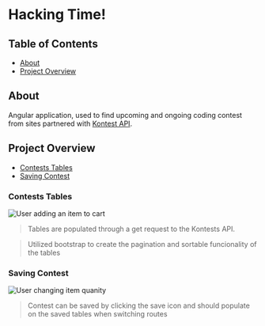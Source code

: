 <h1>  Hacking Time! </h1>



## Table of Contents
- [About](#about)
- [Project Overview](#project-overview)


## About
 Angular application, used to find upcoming and ongoing coding contest from sites partnered with [Kontest API](https://kontests.net/api). 

## Project Overview

- [Contests Tables](#contests-tables)
- [Saving Contest](#saving-contest) 


### Contests Tables 
![User adding an item to cart](./images/adding.gif)
> Tables are populated through a get request to the Kontests API.

> Utilized bootstrap to create the pagination and sortable funcionality of the tables 

### Saving Contest
![User changing item quanity](./images/price.gif)
> Contest can be saved by clicking the save icon and should populate on the saved tables when switching routes







